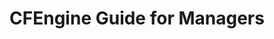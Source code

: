 ---
layout: default
title: CFEngine Guide for Managers 
categories: [How to Guides, CFEngine Guide for Managers]
published: true
sorting: 8
alias: how-to-guides-cfengine-for-managers.html
---